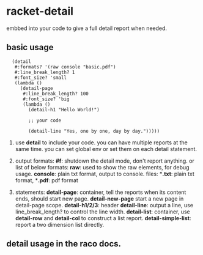 # racket-detail
embbed into your code to give a full detail report when needed.

## basic usage
```
  (detail
   #:formats? '(raw console "basic.pdf")
   #:line_break_length? 1
   #:font_size? 'small
   (lambda ()
     (detail-page
      #:line_break_length? 100
      #:font_size? 'big
      (lambda ()
        (detail-h1 "Hello World!")

        ;; your code
        
        (detail-line "Yes, one by one, day by day.")))))
```

1. use **detail** to include your code.
   you can have multiple reports at the same time.
   you can set global env or set them on each detail statement.

2. output formats:
   **#f**: shutdown the detail mode, don't report anything.
   or
   list of below formats:
     **raw**: used to show the raw elements, for debug usage.
     **console**: plain txt format, output to console.
     files: ***.txt**: plain txt format, ***.pdf**: pdf format

3. statements:
   **detail-page**: container, tell the reports when its content ends, should start new page.
   **detail-new-page** start a new page in detail-page scope.
   **detail-h1/2/3**: header
   **detail-line**: output a line, use line_break_length? to control the line width.
   **detail-list**: container, use **detail-row** and **detail-col** to construct a list report.
   **detail-simple-list**: report a two dimension list directly.

## detail usage in the raco docs.
